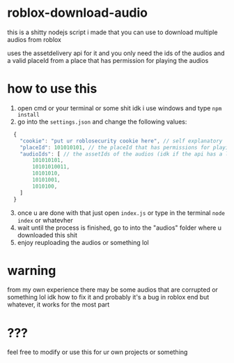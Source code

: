 # roblox-download-audio
this is a shitty nodejs script i made that you can use to download multiple audios from roblox

uses the assetdelivery api for it and you only need the ids of the audios and a valid placeId from a place that has permission for playing the audios

# how to use this
1) open cmd or your terminal or some shit idk i use windows and type `npm install`
2) go into the `settings.json` and change the following values:
```js
  {
    "cookie": "put ur roblosecurity cookie here", // self explanatory
    "placeId": 101010101, // the placeId that has permissions for playing the audios
    "audioIds": [ // the assetIds of the audios (idk if the api has a limit)
        101010101,
        10101010011,
        10101010,
        10101001,
        1010100,
    ]
  }
```
3) once u are done with that just open `index.js` or type in the terminal `node index` or whatevher
4) wait until the process is finished, go to into the "audios" folder where u downloaded this shit
5) enjoy reuploading the audios or something lol

# warning 
from my own experience there may be some audios that are corrupted or something lol
idk how to fix it and probably it's a bug in roblox end
but whatever, it works for the most part

# ???
feel free to modify or use this for ur own projects or something
